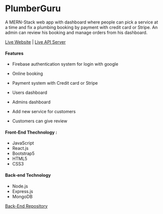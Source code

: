 # PlumberGuru

<!-- This project was bootstrapped with React router. MongoDB is used for database and Heroku is used for server site code and client site is deployed in the Firebase. This is a plumber service project. Anyone can book one service at a time after google login and pay with stripe, and see all the bookings in the booking list section. An admin can manage order and also make new admin in the admin palen area. This is the client site code ropository.
You can visit that site from here... [PlumberGuru](https://plumber-guru.web.app/). -->

A MERN-Stack web app with dashboard where people can pick a service at a time and fix a plumbing booking by payment with credit card or Stripe. An admin can review his booking and manage orders from his dashboard.

[Live Website](https://plumber-guru.web.app/) | [Live API Server](https://vast-ravine-13356.herokuapp.com/) 


#### Features
- Firebase authentication system for login with google

- Online booking

- Payment system with Credit card or Stripe

- Users dashboard

- Admins dashboard

- Add new service for customers

- Customers can give review


#### Front-End Thechnology :
- JavaScript
- React.js
- Bootstrap5
- HTML5
- CSS3


#### Back-end Technology
- Node.js
- Express.js
- MongoDB


[Back-End Repository](https://github.com/sakibabir52/plumber-guru-client)


